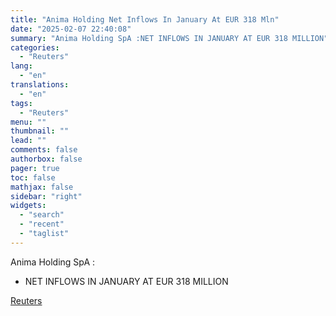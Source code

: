 ```yaml
---
title: "Anima Holding Net Inflows In January At EUR 318 Mln"
date: "2025-02-07 22:40:08"
summary: "Anima Holding SpA :NET INFLOWS IN JANUARY AT EUR 318 MILLION"
categories:
  - "Reuters"
lang:
  - "en"
translations:
  - "en"
tags:
  - "Reuters"
menu: ""
thumbnail: ""
lead: ""
comments: false
authorbox: false
pager: true
toc: false
mathjax: false
sidebar: "right"
widgets:
  - "search"
  - "recent"
  - "taglist"
---
```


Anima Holding SpA :

* NET INFLOWS IN JANUARY AT EUR 318 MILLION

[Reuters](https://www.tradingview.com/news/reuters.com,2025:newsml_FWN3OY2BM:0-anima-holding-net-inflows-in-january-at-eur-318-mln/)
